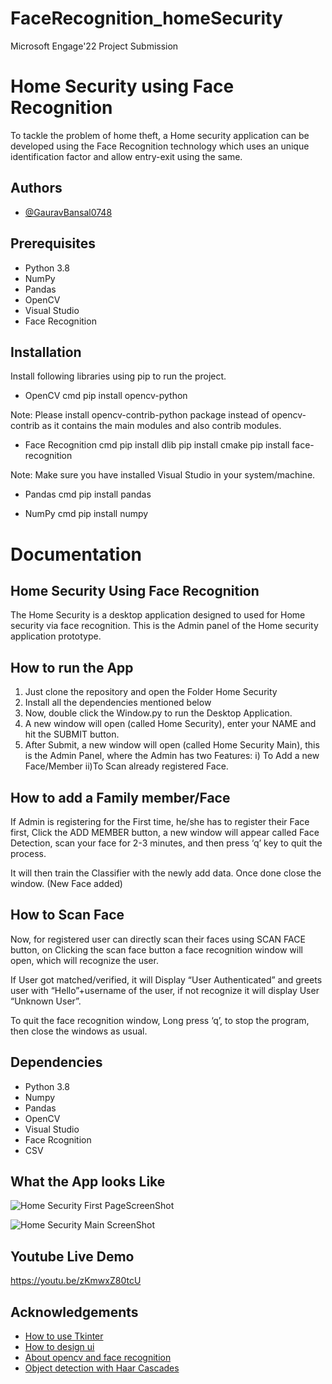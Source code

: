 # FaceRecognition_homeSecurity
 Microsoft Engage'22 Project Submission
# Home Security using Face Recognition

To tackle the problem of home theft, a Home security application can be developed using the Face Recognition technology which uses an unique identification factor and allow entry-exit using the same.
## Authors

- [@GauravBansal0748](https://github.com/GauravBansal0748)
## Prerequisites
- Python 3.8
- NumPy
- Pandas
- OpenCV
- Visual Studio
- Face Recognition
## Installation

Install following libraries using pip to run the project.  
- OpenCV
cmd
pip install opencv-python

Note: Please install opencv-contrib-python package instead of opencv-contrib as it contains the main modules and also contrib modules.

- Face Recognition
cmd
pip install dlib
pip install cmake
pip install face-recognition

Note: Make sure you have installed Visual Studio in your system/machine.
    
- Pandas
cmd
pip install pandas


- NumPy
cmd
pip install numpy
# Documentation
## Home Security Using Face Recognition
The Home Security is a desktop application designed to used for Home security via face recognition. This is the Admin panel of the Home security application prototype.
## How to run the App
1.	Just clone the repository and open the Folder Home Security
2.	Install all the dependencies mentioned below
3.	Now, double click the Window.py to run the Desktop Application.
4.	A new window will open (called Home Security), enter your NAME and hit the SUBMIT button.
5.	After Submit, a new window will open (called Home Security Main), this is the Admin Panel, where the Admin has two Features: i) To Add a new Face/Member ii)To Scan already registered Face.
## How to add a Family member/Face
If Admin is registering for the First time, he/she has to register their Face first, Click the ADD MEMBER button, a new window will appear called Face Detection, scan your face for 2-3 minutes, and then press ‘q’ key to quit the process. 

It will then train the Classifier with the newly add data. Once done close the window. (New Face added)
## How to Scan Face
Now, for registered user can directly scan their faces using SCAN FACE button, on Clicking the scan face button a face recognition window will open, which will recognize the user.

If User got matched/verified, it will Display “User Authenticated” and greets user with “Hello”+username of the user, if not recognize it will display User “Unknown User”.

To quit the face recognition window, Long press ‘q’, to stop the program, then close the windows as usual.
## Dependencies
-	Python 3.8
-	Numpy
-	Pandas
-	OpenCV
-	Visual Studio
-	Face Rcognition
- CSV
## What the App looks Like

![Home Security First PageScreenShot](https://user-images.githubusercontent.com/85233894/170864389-6c9201fe-9ba0-4a9c-8880-1189836f2ef5.png)

![Home Security Main ScreenShot](https://user-images.githubusercontent.com/85233894/170864445-b9745870-a7dd-4189-ab33-61a0a7eeb8bd.png)
## Youtube Live Demo
https://youtu.be/zKmwxZ80tcU
## Acknowledgements

- [How to use Tkinter](https://codemy.com/)
- [How to design ui](https://www.youtube.com/watch?v=_lSNIrR1nZU)
- [About opencv and face recognition](https://www.superdatascience.com/blogs/opencv-face-recognition)
- [Object detection with Haar Cascades](https://pythonprogramming.net/haar-cascade-face-eye-detection-python-opencv-tutorial/)
